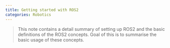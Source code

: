 ```yaml
---
title: Getting started with ROS2 
categories: Robotics
---
```


>This note contains a detail summary of setting up ROS2 and the basic definitions of the ROS2 concepts. Goal of this is to summarise the basic usage of these concepts. 
